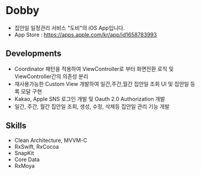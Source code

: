 # Dobby
- 집안일 일정관리 서비스 "도비"의 iOS App입니다.
- App Store : https://apps.apple.com/kr/app/id1658783993

## Developments
- Coordinator 패턴을 적용하여 ViewController로 부터 화면전환 로직 및 ViewController간의 의존성 분리
- 재사용가능한 Custom View 개발하여 일간,주간,월간 집안일 조회 UI 및 집안일 등록 모달 구현
- Kakao, Apple SNS 로그인 개발 및 Oauth 2.0 Authorization 개발
- 일간, 주간, 월간 집안일 조회, 생성, 수정, 삭제등 집안일 관리 기능 개발

## Skills
- Clean Architecture, MVVM-C
- RxSwift, RxCocoa
- SnapKit
- Core Data
- RxMoya
